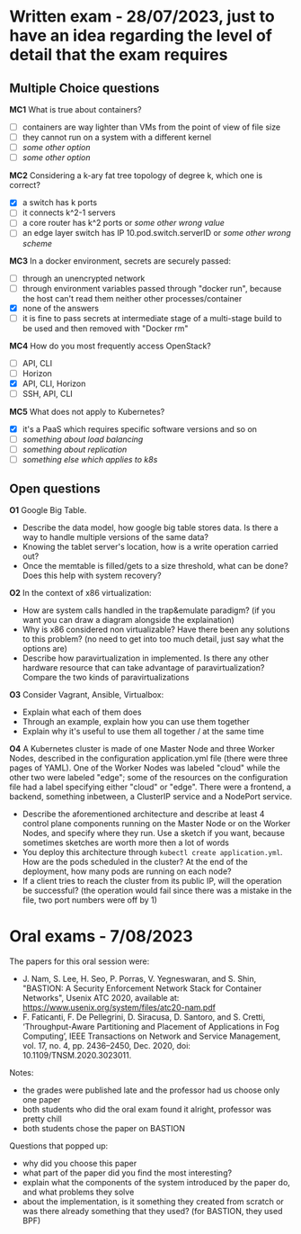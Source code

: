 # Written exam - 28/07/2023, just to have an idea regarding the level of detail that the exam requires

## Multiple Choice questions

**MC1** What is true about containers?

- [ ] containers are way lighter than VMs from the point of view of file size
- [ ] they cannot run on a system with a different kernel
- [ ] *some other option*
- [ ] *some other option*

**MC2** Considering a k-ary fat tree topology of degree k, which one is correct?

- [x] a switch has k ports
- [ ] it connects k^2-1 servers
- [ ] a core router has k^2 ports or *some other wrong value*
- [ ] an edge layer switch has IP 10.pod.switch.serverID or *some other wrong scheme*

**MC3** In a docker environment, secrets are securely passed:

- [ ] through an unencrypted network
- [ ] through environment variables passed through "docker run", because the host can't read them neither other processes/container
- [x] none of the answers
- [ ] it is fine to pass secrets at intermediate stage of a multi-stage build to be used and then removed with "Docker rm"

**MC4** How do you most frequently access OpenStack?

- [ ] API, CLI
- [ ] Horizon
- [x] API, CLI, Horizon
- [ ] SSH, API, CLI

**MC5** What does not apply to Kubernetes?

- [x] it's a PaaS which requires specific software versions and so on
- [ ] *something about load balancing*
- [ ] *something about replication*
- [ ] *something else which applies to k8s*

## Open questions

**O1** Google Big Table.

- Describe the data model, how google big table stores data. Is there a way to handle multiple versions of the same data?
- Knowing the tablet server's location, how is a write operation carried out?
- Once the memtable is filled/gets to a size threshold, what can be done? Does this help with system recovery?

**O2** In the context of x86 virtualization:

- How are system calls handled in the trap&emulate paradigm? (if you want you can draw a diagram alongside the explaination)
- Why is x86 considered non virtualizable? Have there been any solutions to this problem? (no need to get into too much detail, just say what the options are)
- Describe how paravirtualization in implemented. Is there any other hardware resource that can take advantage of paravirtualization? Compare the two kinds of paravirtualizations

**O3** Consider Vagrant, Ansible, Virtualbox:

- Explain what each of them does
- Through an example, explain how you can use them together
- Explain why it's useful to use them all together / at the same time

**O4** A Kubernetes cluster is made of one Master Node and three Worker Nodes, described in the configuration application.yml file (there were three pages of YAML). One of the Worker Nodes was labeled "cloud" while the other two were labeled "edge"; some of the resources on the configuration file had a label specifying either "cloud" or "edge". There were a frontend, a backend, something inbetween, a ClusterIP service and a NodePort service.

- Describe the aforementioned architecture and describe at least 4 control plane components running on the Master Node or on the Worker Nodes, and specify where they run. Use a sketch if you want, because sometimes sketches are worth more then a lot of words
- You deploy this architecture through ```kubectl create application.yml```. How are the pods scheduled in the cluster? At the end of the deployment, how many pods are running on each node?
- If a client tries to reach the cluster from its public IP, will the operation be successful? (the operation would fail since there was a mistake in the file, two port numbers were off by 1)

# Oral exams - 7/08/2023

The papers for this oral session were:

- J. Nam, S. Lee, H. Seo, P. Porras, V. Yegneswaran, and S. Shin, "BASTION: A Security Enforcement Network Stack for Container Networks", Usenix ATC 2020, available at: https://www.usenix.org/system/files/atc20-nam.pdf
- F. Faticanti, F. De Pellegrini, D. Siracusa, D. Santoro, and S. Cretti, ‘Throughput-Aware Partitioning and Placement of Applications in Fog Computing’, IEEE Transactions on Network and Service Management, vol. 17, no. 4, pp. 2436–2450, Dec. 2020, doi: 10.1109/TNSM.2020.3023011.

Notes:

- the grades were published late and the professor had us choose only one paper
- both students who did the oral exam found it alright, professor was pretty chill
- both students chose the paper on BASTION

Questions that popped up:

- why did you choose this paper
- what part of the paper did you find the most interesting?
- explain what the components of the system introduced by the paper do, and what problems they solve
- about the implementation, is it something they created from scratch or was there already something that they used? (for BASTION, they used BPF)
